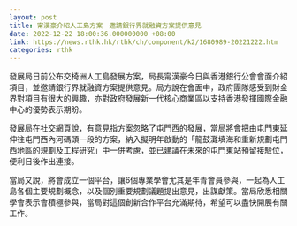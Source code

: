 ```yaml
---
layout: post
title: 甯漢豪介紹人工島方案　邀請銀行界就融資方案提供意見
date: 2022-12-22 18:00:36.000000000 +08:00
link: https://news.rthk.hk/rthk/ch/component/k2/1680989-20221222.htm
categories: rthk
---
```


發展局日前公布交椅洲人工島發展方案，局長甯漢豪今日與香港銀行公會會面介紹項目，並邀請銀行界就融資方案提供意見。局方說在會面中，政府團隊感受到財金界對項目有很大的興趣，亦對政府發展新一代核心商業區以支持香港發揮國際金融中心的優勢表示期盼。

發展局在社交網頁說，有意見指方案忽略了屯門西的發展，當局將會把由屯門東延伸往屯門西內河碼頭一段的方案，納入擬明年啟動的「龍鼓灘填海和重新規劃屯門西地區的規劃及工程研究」中一併考慮，並已建議在未來的屯門東站預留接駁位，便利日後作出連接。

當局又說，將會成立一個平台，讓6個專業學會尤其是年青會員參與，一起為人工島各個主要規劃概念，以及個別重要規劃議題提出意見，出謀獻策。當局欣悉相關學會表示會積極參與，當局對這個創新合作平台充滿期待，希望可以盡快開展有關工作。
